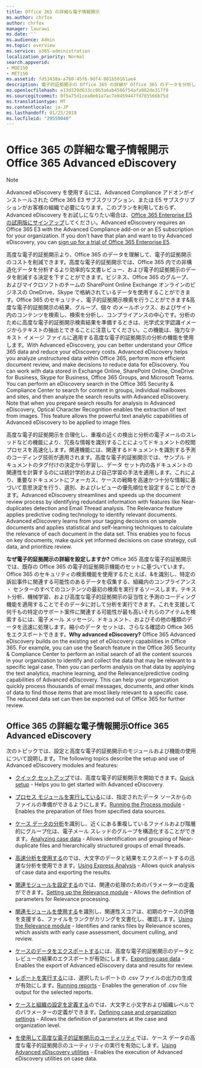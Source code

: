 ```yaml
---
title: Office 365 の詳細な電子情報開示
ms.author: chrfox
author: chrfox
manager: laurawi
ms.date: ''
ms.audience: Admin
ms.topic: overview
ms.service: o365-administration
localization_priority: Normal
search.appverid:
- MOE150
- MET150
ms.assetid: fd53438a-a760-45f6-9df4-861b50161ae4
description: 電子的証拠開示の Office 365 の詳細が Office 365 のデータを分析し、ドキュメントのレビューを効率化し、効率的な電子的証拠開示の決定を下す場合どのように役立つか説明します。
ms.openlocfilehash: e13d320d633cc0b3a6ab4566f54afa982de317f9
ms.sourcegitcommit: 0f5a75d1cea0e61a7ac7e0459447fd785566b75d
ms.translationtype: MT
ms.contentlocale: ja-JP
ms.lasthandoff: 01/25/2019
ms.locfileid: "29559040"
---
```

# <a name="office-365-advanced-ediscovery"></a><span data-ttu-id="f3eab-103">Office 365 の詳細な電子情報開示</span><span class="sxs-lookup"><span data-stu-id="f3eab-103">Office 365 Advanced eDiscovery</span></span>

> [!NOTE]
> <span data-ttu-id="f3eab-p101">Advanced eDiscovery を使用するには、Advanced Compliance アドオンがインストールされた Office 365 E3 サブスクリプション、または E5 サブスクリプションがお客様の組織で必要になります。このプランを利用しておらず、Advanced eDiscovery をお試しになりたい場合は、[Office 365 Enterprise E5 の試用版にサインアップ](https://go.microsoft.com/fwlink/p/?LinkID=698279)してください。</span><span class="sxs-lookup"><span data-stu-id="f3eab-p101">Advanced eDiscovery requires an Office 365 E3 with the Advanced Compliance add-on or an E5 subscription for your organization. If you don't have that plan and want to try Advanced eDiscovery, you can [sign up for a trial of Office 365 Enterprise E5](https://go.microsoft.com/fwlink/p/?LinkID=698279).</span></span> 
  
<span data-ttu-id="f3eab-p102">高度な電子的証拠開示より、Office 365 のデータを理解して、電子的証拠開示のコストを削減できます。高度な電子的証拠開示では、Office 365 内での非構造化データを分析するより効率的な文書レビュー、および電子的証拠開示のデータを削減する決定を下すことができます。ビジネス、Office 365 のグループ、およびマイクロソフトのチームの SharePoint Online Exchange オンラインのビジネスの OneDrive、Skype で格納されているデータを使用することができます。Office 365 のセキュリティ、電子的証拠開示検索を行うことができます&amp;高度な電子的証拠開示の結果、グループ、個々 のメールボックス、およびサイト内のコンテンツを検索し、検索を分析し、コンプライアンスの中心です。分析のために高度な電子的証拠開示検索結果を準備するときは、光学式文字認識イメージからテキストの抽出とできることに注意してください。この機能は、強力なテキスト イメージ ファイルに適用する高度な電子的証拠開示の分析の機能を使用します。</span><span class="sxs-lookup"><span data-stu-id="f3eab-p102">With Advanced eDiscovery, you can better understand your Office 365 data and reduce your eDiscovery costs. Advanced eDiscovery helps you analyze unstructured data within Office 365, perform more efficient document review, and make decisions to reduce data for eDiscovery. You can work with data stored in Exchange Online, SharePoint Online, OneDrive for Business, Skype for Business, Office 365 Groups, and Microsoft Teams. You can perform an eDiscovery search in the Office 365 Security &amp; Compliance Center to search for content in groups, individual mailboxes and sites, and then analyze the search results with Advanced eDiscovery. Note that when you prepare search results for analysis in Advanced eDiscovery, Optical Character Recognition enables the extraction of text from images. This feature allows the powerful text analytic capabilities of Advanced eDiscovery to be applied to image files.</span></span>
  
<span data-ttu-id="f3eab-p103">高度な電子的証拠開示を合理化し、重複の近くの検出と分析の電子メールのスレッドなどの機能により、冗長な情報を識別することによってドキュメントの校閲プロセスを高速化します。関連機能には、関連するドキュメントを識別する予測のコーディング技術が適用されます。高度な電子的証拠開示では、サンプル ドキュメントのタグ付けの決定から学習し、データ セット内の各ドキュメントの関連性を計算するのには統計学的および自己学習の手法を適用します。これにより、重要なドキュメントにフォーカス、ケースの戦略を高速かつ十分な情報に基づいて意思決定を行う、選別、およびレビューの優先順位を設定することができます。</span><span class="sxs-lookup"><span data-stu-id="f3eab-p103">Advanced eDiscovery streamlines and speeds up the document review process by identifying redundant information with features like Near-duplicates detection and Email Thread analysis. The Relevance feature applies predictive coding technology to identify relevant documents. Advanced eDiscovery learns from your tagging decisions on sample documents and applies statistical and self-learning techniques to calculate the relevance of each document in the data set. This enables you to focus on key documents, make quick yet informed decisions on case strategy, cull data, and prioritize review.</span></span>
  
 <span data-ttu-id="f3eab-p104">**なぜ電子的証拠開示の詳細を設定しますか?** Office 365 高度な電子的証拠開示では、既存の Office 365 の電子的証拠開示機能のセットに基づいています。Office 365 のセキュリティの検索機能を使用するたとえば、&amp;を識別し、特定の訴訟事件に関連する可能性のあるデータを収集する、組織内のコンプライアンス ・ センターのすべてのコンテンツの最初の検索を実行するソースします。テキスト分析、機械学習、および高度な電子的証拠開示の妥当性と予測のコーディング機能を適用することでそのデータに対して分析を実行できます。これを支援して何千もの特定のサポート案件に関連する可能性が最も高いそれらのアイテムを検索するには、電子メール メッセージ、ドキュメント、およびその他の種類のデータを迅速に処理します。縮小のデータ セットは、さらなる確認の Office 365 をエクスポートできます。</span><span class="sxs-lookup"><span data-stu-id="f3eab-p104">**Why advanced eDiscovery?** Office 365 Advanced eDiscovery builds on the existing set of eDiscovery capabilities in Office 365. For example, you can use the Search feature in the Office 365 Security &amp; Compliance Center to perform an initial search of all the content sources in your organization to identify and collect the data that may be relevant to a specific legal case. Then you can perform analysis on that data by applying the text analytics, machine learning, and the Relevance/predictive coding capabilities of Advanced eDiscovery. This can help your organization quickly process thousands of email messages, documents, and other kinds of data to find those items that are most likely relevant to a specific case. The reduced data set can then be exported out of Office 365 for further review.</span></span> 
  
## <a name="office-365-advanced-ediscovery"></a><span data-ttu-id="f3eab-122">Office 365 の詳細な電子情報開示</span><span class="sxs-lookup"><span data-stu-id="f3eab-122">Office 365 Advanced eDiscovery</span></span>

<span data-ttu-id="f3eab-123">次のトピックでは、設定と高度な電子的証拠開示のモジュールおよび機能の使用について説明します。</span><span class="sxs-lookup"><span data-stu-id="f3eab-123">The following topics describe the setup and use of Advanced eDiscovery modules and features:</span></span>
  
- <span data-ttu-id="f3eab-124">[クイック セットアップ](quick-setup-for-advanced-ediscovery.md)では、高度な電子的証拠開示を開始できます。</span><span class="sxs-lookup"><span data-stu-id="f3eab-124">[Quick setup](quick-setup-for-advanced-ediscovery.md) - Helps you to get started with Advanced eDiscovery.</span></span> 
    
- <span data-ttu-id="f3eab-125">[プロセス モジュールを実行している](run-the-process-module-in-advanced-ediscovery.md)には、指定されたデータ ソースからのファイルの準備ができるようにします。</span><span class="sxs-lookup"><span data-stu-id="f3eab-125">[Running the Process module](run-the-process-module-in-advanced-ediscovery.md) - Enables the preparation of files from specified data sources.</span></span> 
    
- <span data-ttu-id="f3eab-126">[ケース データの分析](analyze-case-data-with-advanced-ediscovery.md)を識別し、近くにある重複しているファイルおよび階層的にグループ化は、電子メール スレッドのグループを構造化することができます。</span><span class="sxs-lookup"><span data-stu-id="f3eab-126">[Analyzing case data](analyze-case-data-with-advanced-ediscovery.md) - Allows identification and grouping of Near-duplicate files and hierarchically structured groups of email threads.</span></span> 

- <span data-ttu-id="f3eab-127">[高速分析を使用する](use-express-analysis-in-advanced-ediscovery.md)のでは、大文字のデータと結果をエクスポートするの迅速な分析を使用できます。</span><span class="sxs-lookup"><span data-stu-id="f3eab-127">[Using Express Analysis](use-express-analysis-in-advanced-ediscovery.md) - Allows quick analysis of case data and exporting the results.</span></span> 
    
- <span data-ttu-id="f3eab-128">[関連モジュールを設定する](manage-relevance-setup-in-advanced-ediscovery.md)のでは、関連の処理のためのパラメーターの定義ができます。</span><span class="sxs-lookup"><span data-stu-id="f3eab-128">[Setting up the Relevance module](manage-relevance-setup-in-advanced-ediscovery.md) - Allows the definition of parameters for Relevance processing.</span></span> 
    
- <span data-ttu-id="f3eab-129">[関連モジュールを使用する](use-relevance-in-advanced-ediscovery.md)を識別し、関連性スコアは、初期のケースの評価を支援する、ファイルをランクがカリングを文書化し、確認します。</span><span class="sxs-lookup"><span data-stu-id="f3eab-129">[Using the Relevance module](use-relevance-in-advanced-ediscovery.md) - Identifies and ranks files by Relevance scores, which assists with early case assessment, document culling, and review.</span></span> 
    
- <span data-ttu-id="f3eab-130">[ケースのデータをエクスポートする](export-case-data-in-advanced-ediscovery.md)には、高度な電子的証拠開示のデータとレビューの結果のエクスポートが有効にします。</span><span class="sxs-lookup"><span data-stu-id="f3eab-130">[Exporting case data](export-case-data-in-advanced-ediscovery.md) - Enables the export of Advanced eDiscovery data and results for review.</span></span> 
    
- <span data-ttu-id="f3eab-131">[レポートを実行する](run-reports-in-advanced-ediscovery.md)には、選択したレポートの .csv ファイルの出力の生成が有効にします。</span><span class="sxs-lookup"><span data-stu-id="f3eab-131">[Running reports](run-reports-in-advanced-ediscovery.md) - Enables the generation of .csv file output for the selected reports.</span></span> 
    
- <span data-ttu-id="f3eab-132">[ケースと組織の設定を定義する](define-case-and-tenant-settings-in-advanced-ediscovery.md)のでは、大文字と小文字および組織レベルでのパラメーターの定義ができます。</span><span class="sxs-lookup"><span data-stu-id="f3eab-132">[Defining case and organization settings](define-case-and-tenant-settings-in-advanced-ediscovery.md) - Allows the definition of parameters at the case and organization level.</span></span> 
    
- <span data-ttu-id="f3eab-133">[を使用して高度な電子的証拠開示のユーティリティ](use-advanced-ediscovery-utilities.md)では、ケース データの高度な電子的証拠開示のユーティリティの実行を有効にします。</span><span class="sxs-lookup"><span data-stu-id="f3eab-133">[Using Advanced eDiscovery utilities](use-advanced-ediscovery-utilities.md) - Enables the execution of  Advanced eDiscovery utilities on case data.</span></span> 
